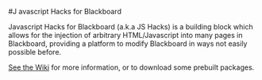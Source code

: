 #J avascript Hacks for Blackboard

Javascript Hacks for Blackboard (a.k.a JS Hacks) is a building block which allows for the injection of arbitrary HTML/Javascript into many pages in Blackboard, providing a platform to modify Blackboard in ways not easily possible before.

[See the Wiki](https://github.com/AllTheDucks/jshack-v1/wiki) for more information, or to download some prebuilt packages.
